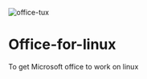 ![office-tux](https://github.com/MEGA-Dawg68/Office-for-linux/assets/140035326/4764cdee-022d-4a31-807e-3baa1c850379)

# Office-for-linux
To get Microsoft office to work on linux
